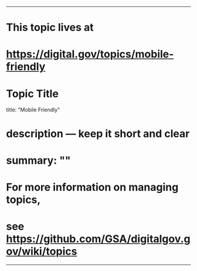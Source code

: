 
---
# This topic lives at
# https://digital.gov/topics/mobile-friendly

# Topic Title
title: "Mobile Friendly"

# description — keep it short and clear
# summary: ""


# For more information on managing topics,
# see https://github.com/GSA/digitalgov.gov/wiki/topics
---